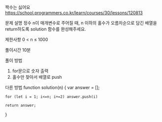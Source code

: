 짝수는 싫어요
https://school.programmers.co.kr/learn/courses/30/lessons/120813

문제 설명
정수 n이 매개변수로 주어질 때, n 이하의 홀수가 오름차순으로 담긴 배열을 return하도록 solution 함수를 완성해주세요.

제한사항
0 < n ≤ 1000

풀이시간
10분

풀이 방법

1. for문으로 숫자 출력
2. 홀수만 찾아서 배열로 push

다른 방법
function solution(n) {
var answer = [];

    for (let i = 1; i<=n; i+=2) answer.push(i)

    return answer;

}
